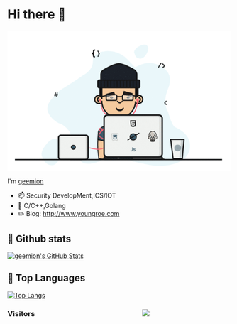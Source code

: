# Hi there 👋

<img align="center" src="img/developer.gif"/>

I'm [geemion](http://www.youngroe.com)
  * 📫 Security DevelopMent,ICS/IOT
  * 🌱 C/C++,Golang
  * ✏️ Blog: http://www.youngroe.com

## 🔭 Github stats

[![geemion's GitHub Stats](https://github-readme-stats.vercel.app/api?username=geemion&show_icons=true&hide_title=false&theme=tokyonight)](https://github.com/geemion)

## 🔱 Top Languages

[![Top Langs](https://github-readme-stats.vercel.app/api/top-langs/?username=geemion&hide=css,html&layout=compact)](https://github-readme-stats.vercel.app/api/top-langs/?username=geemion&hide=css,html&layout=compact)

### Visitors <img align='right' src="https://profile-counter.glitch.me/geemion/count.svg" width="200">
